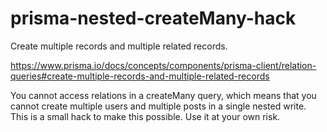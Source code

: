 # prisma-nested-createMany-hack
Create multiple records and multiple related records.

https://www.prisma.io/docs/concepts/components/prisma-client/relation-queries#create-multiple-records-and-multiple-related-records

You cannot access relations in a createMany query, which means that you cannot create multiple users and multiple posts in a single nested write.
This is a small hack to make this possible. Use it at your own risk.
